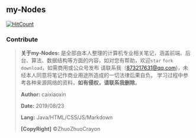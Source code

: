 ## my-Nodes
[![HitCount](https://hits.b3log.org/ZhuoZhuoCrayon/my-Nodes.svg)](https://github.com/ZhuoZhuoCrayon/my-Nodes/)

### Contribute
> **关于my-Nodes:**   是全部由本人整理的计算机专业相关笔记，涵盖前端、后台、算法、数据结构等方面的内容，如对您有帮助，欢迎`star` `fork` `download`，如需商用或公众号发布
> 请联系我（873217631@qq.com)，未经本人同意将笔记作商业用途所造成的一切法律后果自负。
> 学习过程中参考各种来源网络的资料，**如有侵权，请联系我删除**。
> 
> **Author:**   caixiaoxin
> 
> **Date:**   2019/08/23
> 
> **Lang:**   Java/HTML/CSS/JS/Markdown
> 
> **[CopyRight]**   ©ZhuoZhuoCrayon
